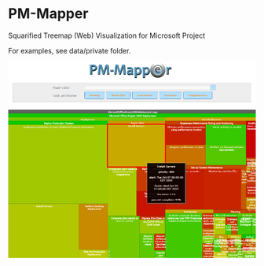 # PM-Mapper
Squarified Treemap (Web) Visualization for Microsoft Project

For examples, see data/private folder.

<p align="center">
  <img src="./media/PM-Mapper.png" width="1000"/>
</p>
